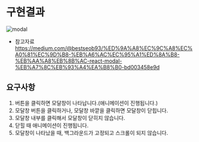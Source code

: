 # 구현결과

![modal](https://user-images.githubusercontent.com/50171003/128465001-ca22e599-a446-4695-8858-6bb60149f98b.gif)

- 참고자료 https://medium.com/@bestseob93/%ED%9A%A8%EC%9C%A8%EC%A0%81%EC%9D%B8-%EB%A6%AC%EC%95%A1%ED%8A%B8-%EB%AA%A8%EB%8B%AC-react-modal-%EB%A7%8C%EB%93%A4%EA%B8%B0-bd003458e9d

## 요구사항

1. 버튼을 클릭하면 모달창이 나타납니다.(애니메이션이 진행됩니다.)
2. 모달창 버튼을 클릭하거나, 모달창 바깥을 클릭하면 모달창이 닫힙니다.
3. 모달창 내부를 클릭해서 모달창이 닫히지 않습니다.
4. 닫힐 때 애니메이션이 진행됩니다.
5. 모달창이 나타났을 때, 백그라운드가 고정되고 스크롤이 되지 않습니다.
